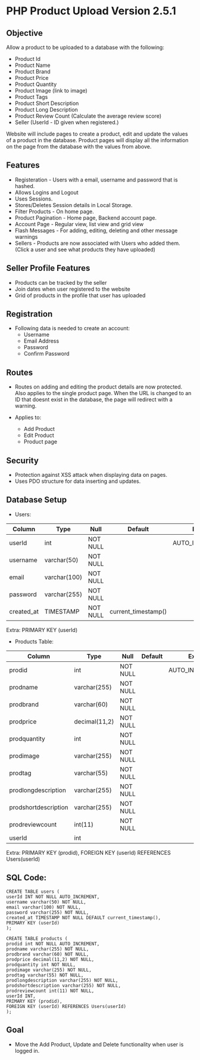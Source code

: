 # PHP Product Upload Version 2.5.1

## Objective

Allow a product to be uploaded to a database with the following:

- Product Id
- Product Name
- Product Brand
- Product Price
- Product Quantity
- Product Image (link to image)
- Product Tags
- Product Short Description
- Product Long Description
- Product Review Count (Calculate the average review score)
- Seller (UserId - ID given when registered.)

Website will include pages to create a product, edit and update the values of a product in the database. Product pages will display all the information on the page from the database with the values from above.

## Features

- Registeration -  Users with a email, username and password that is hashed.
- Allows Logins and Logout
- Uses Sessions.
- Stores/Deletes Session details in Local Storage.
- Filter Products - On home page.
- Product Pagination - Home page, Backend account page.
- Account Page - Regular view, list view and grid view
- Flash Messages - For adding, editing, deleting and other message warnings
- Sellers - Products are now associated with Users who added them. (Click a user and see what products they have uploaded)

## Seller Profile Features

- Products can be tracked by the seller
- Join dates when user registered to the website
- Grid of products in the profile that user has uploaded

## Registration

- Following data is needed to create an account:
    - Username
    - Email Address
    - Password
    - Confirm Password

## Routes

- Routes on adding and editing the product details are now protected. Also applies to the single product page. When the URL is changed to an ID that doesnt exist in the database, the page will redirect with a warning.

- Applies to:
    - Add Product
    - Edit Product
    - Product page

## Security

- Protection against XSS attack when displaying data on pages.
- Uses PDO structure for data inserting and updates.

## Database Setup

- Users:

| Column | Type |  Null | Default | Extra |
| --- | --- | --- | --- | --- |
| userId | int  | NOT NULL  | | AUTO_INCREMENT  |
| username | varchar(50)  | NOT NULL  |
| email | varchar(100)  | NOT NULL  |
| password | varchar(255)  | NOT NULL  |
| created_at | TIMESTAMP  | NOT NULL  | current_timestamp() |

Extra: PRIMARY KEY (userId)

- Products Table:

| Column | Type |  Null | Default | Extra |
| --- | --- | --- | --- | --- |
| prodid | int  | NOT NULL  | | AUTO_INCREMENT  |
| prodname | varchar(255)  | NOT NULL  |
| prodbrand | varchar(60)  | NOT NULL  |
| prodprice | decimal(11,2)  | NOT NULL  |
| prodquantity | int  | NOT NULL  |
| prodimage | varchar(255)  | NOT NULL  |
| prodtag | varchar(55)  | NOT NULL  | 
| prodlongdescription | varchar(255)  | NOT NULL  | 
| prodshortdescription | varchar(255)  | NOT NULL  | 
| prodreviewcount | int(11)  | NOT NULL  |
| userId | int  |

Extra: PRIMARY KEY (prodid), FOREIGN KEY (userId) REFERENCES Users(userId)

## SQL Code:

```
CREATE TABLE users (
userId INT NOT NULL AUTO_INCREMENT,
username varchar(50) NOT NULL,
email varchar(100) NOT NULL,
password varchar(255) NOT NULL,
created_at TIMESTAMP NOT NULL DEFAULT current_timestamp(),
PRIMARY KEY (userId)
);
```


```
CREATE TABLE products (
prodid int NOT NULL AUTO_INCREMENT,
prodname varchar(255) NOT NULL,
prodbrand varchar(60) NOT NULL,
prodprice decimal(11,2) NOT NULL,
prodquantity int NOT NULL,
prodimage varchar(255) NOT NULL,
prodtag varchar(55) NOT NULL,
prodlongdescription varchar(255) NOT NULL,
prodshortdescription varchar(255) NOT NULL,
prodreviewcount int(11) NOT NULL,
userId INT,
PRIMARY KEY (prodid),
FOREIGN KEY (userId) REFERENCES Users(userId)
); 
```



## Goal

- Move the Add Product, Update and Delete functionality when user is logged in.
